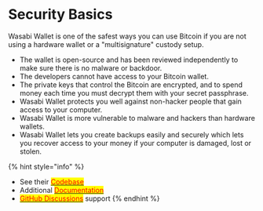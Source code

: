 # Security Basics

Wasabi Wallet is one of the safest ways you can use Bitcoin if you are not using a hardware wallet or a "multisignature" custody setup.

* The wallet is open-source and has been reviewed independently to make sure there is no malware or backdoor.
* The developers cannot have access to your Bitcoin wallet.
* The private keys that control the Bitcoin are encrypted, and to spend money each time you must decrypt them with your secret passphrase.
* Wasabi Wallet protects you well against non-hacker people that gain access to your computer.
* Wasabi Wallet is more vulnerable to malware and hackers than hardware wallets.
* Wasabi Wallet lets you create backups easily and securely which lets you recover access to your money if your computer is damaged, lost or stolen.

{% hint style="info" %}
* See their [<mark style="color:red;">Codebase</mark>](https://github.com/zkSNACKs/WalletWasabi/)
* Additional [<mark style="color:red;">Documentation</mark>](https://docs.wasabiwallet.io)
* [<mark style="color:red;">GitHub Discussions</mark>](https://github.com/zkSNACKs/WalletWasabi/discussions/categories/support) support
{% endhint %}
